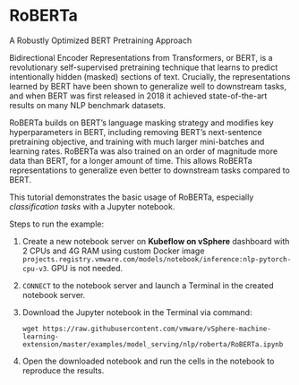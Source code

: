 # RoBERTa

A Robustly Optimized BERT Pretraining Approach

Bidirectional Encoder Representations from Transformers, or BERT, is a revolutionary self-supervised pretraining technique that learns to predict intentionally hidden (masked) sections of text. Crucially, the representations learned by BERT have been shown to generalize well to downstream tasks, and when BERT was first released in 2018 it achieved state-of-the-art results on many NLP benchmark datasets.

RoBERTa builds on BERT’s language masking strategy and modifies key hyperparameters in BERT, including removing BERT’s next-sentence pretraining objective, and training with much larger mini-batches and learning rates. RoBERTa was also trained on an order of magnitude more data than BERT, for a longer amount of time. This allows RoBERTa representations to generalize even better to downstream tasks compared to BERT.

This tutorial demonstrates the basic usage of RoBERTa, especially *classification tasks* with a Jupyter notebook.

Steps to run the example:

1. Create a new notebook server on **Kubeflow on vSphere** dashboard with 2 CPUs and 4G RAM using custom Docker image `projects.registry.vmware.com/models/notebook/inference:nlp-pytorch-cpu-v3`. GPU is not needed. 

2. `CONNECT` to the notebook server and launch a Terminal in the created notebook server.

3. Download the Jupyter notebook in the Terminal via command: 

   ```shell
   wget https://raw.githubusercontent.com/vmware/vSphere-machine-learning-extension/master/examples/model_serving/nlp/roberta/RoBERTa.ipynb
   ```

4. Open the downloaded notebook and run the cells in the notebook to reproduce the results.
